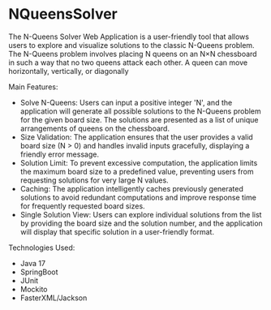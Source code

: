 # NQueensSolver

The N-Queens Solver Web Application is a user-friendly tool that allows users to explore and visualize solutions to the classic N-Queens problem. The N-Queens problem involves placing N queens on an N×N chessboard in such a way that no two queens attack each other. A queen can move horizontally, vertically, or diagonally

Main Features:

- Solve N-Queens: Users can input a positive integer 'N', and the application will generate all possible solutions to the N-Queens problem for the given board size. The solutions are presented as a list of unique arrangements of queens on the chessboard.
- Size Validation: The application ensures that the user provides a valid board size (N > 0) and handles invalid inputs gracefully, displaying a friendly error message.
- Solution Limit: To prevent excessive computation, the application limits the maximum board size to a predefined value, preventing users from requesting solutions for very large N values.
- Caching: The application intelligently caches previously generated solutions to avoid redundant computations and improve response time for frequently requested board sizes.
- Single Solution View: Users can explore individual solutions from the list by providing the board size and the solution number, and the application will display that specific solution in a user-friendly format.

Technologies Used:

- Java 17
- SpringBoot
- JUnit
- Mockito
- FasterXML/Jackson
